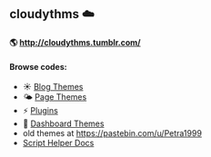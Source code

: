 ## cloudythms :cloud:
#### :earth_americas: http://cloudythms.tumblr.com/

#### Browse codes:

- :sunny: [Blog Themes](https://github.com/petracoding/tumblr/tree/master/cloudythms/blog_themes)
- :sun_behind_small_cloud: [Page Themes](https://github.com/petracoding/tumblr/tree/master/cloudythms/page_themes)
- :zap: [Plugins](https://github.com/petracoding/tumblr/tree/master/cloudythms/plugins)
- :crescent_moon: [Dashboard Themes](https://github.com/petracoding/tumblr/tree/master/cloudythms/dashboard_themes)
- old themes at https://pastebin.com/u/Petra1999
- [Script Helper Docs](https://github.com/petracoding/tumblr/blob/master/cloudythms/plugins/helper/README.md)
